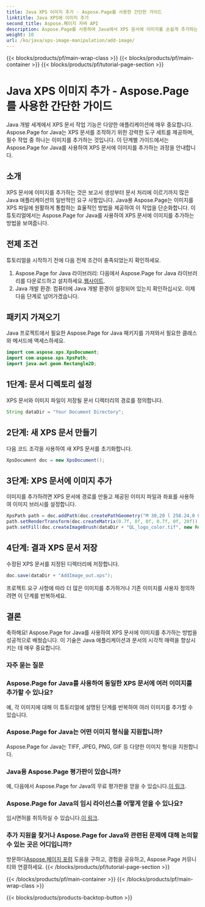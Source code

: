 ```yaml
---
title: Java XPS 이미지 추가 - Aspose.Page를 사용한 간단한 가이드
linktitle: Java XPS에 이미지 추가
second_title: Aspose.페이지 자바 API
description: Aspose.Page를 사용하여 Java에서 XPS 문서에 이미지를 손쉽게 추가하는 방법을 알아보세요. 이 단계별 가이드를 통해 문서 처리 수준을 높이세요.
weight: 10
url: /ko/java/xps-image-manipulation/add-image/
---
```


{{< blocks/products/pf/main-wrap-class >}}
{{< blocks/products/pf/main-container >}}
{{< blocks/products/pf/tutorial-page-section >}}

# Java XPS 이미지 추가 - Aspose.Page를 사용한 간단한 가이드

Java 개발 세계에서 XPS 문서 작업 기능은 다양한 애플리케이션에 매우 중요합니다. Aspose.Page for Java는 XPS 문서를 조작하기 위한 강력한 도구 세트를 제공하며, 필수 작업 중 하나는 이미지를 추가하는 것입니다. 이 단계별 가이드에서는 Aspose.Page for Java를 사용하여 XPS 문서에 이미지를 추가하는 과정을 안내합니다.
## 소개
XPS 문서에 이미지를 추가하는 것은 보고서 생성부터 문서 처리에 이르기까지 많은 Java 애플리케이션의 일반적인 요구 사항입니다. Java용 Aspose.Page는 이미지를 XPS 파일에 원활하게 통합하는 효율적인 방법을 제공하여 이 작업을 단순화합니다. 이 튜토리얼에서는 Aspose.Page for Java를 사용하여 XPS 문서에 이미지를 추가하는 방법을 보여줍니다.
## 전제 조건
튜토리얼을 시작하기 전에 다음 전제 조건이 충족되었는지 확인하세요.
1.  Aspose.Page for Java 라이브러리: 다음에서 Aspose.Page for Java 라이브러리를 다운로드하고 설치하세요.[웹사이트](https://releases.aspose.com/page/java/).
2. Java 개발 환경: 컴퓨터에 Java 개발 환경이 설정되어 있는지 확인하십시오.
이제 다음 단계로 넘어가겠습니다.
## 패키지 가져오기
Java 프로젝트에서 필요한 Aspose.Page for Java 패키지를 가져와서 필요한 클래스와 메서드에 액세스하세요.
```java
import com.aspose.xps.XpsDocument;
import com.aspose.xps.XpsPath;
import java.awt.geom.Rectangle2D;
```
## 1단계: 문서 디렉토리 설정
XPS 문서와 이미지 파일이 저장될 문서 디렉터리의 경로를 정의합니다.
```java
String dataDir = "Your Document Directory";
```
## 2단계: 새 XPS 문서 만들기
다음 코드 조각을 사용하여 새 XPS 문서를 초기화합니다.
```java
XpsDocument doc = new XpsDocument();
```
## 3단계: XPS 문서에 이미지 추가
이미지를 추가하려면 XPS 문서에 경로를 만들고 제공된 이미지 파일과 좌표를 사용하여 이미지 브러시를 설정합니다.
```java
XpsPath path = doc.addPath(doc.createPathGeometry("M 30,20 l 258.24,0 0,56.64 -258.24,0 Z"));
path.setRenderTransform(doc.createMatrix(0.7f, 0f, 0f, 0.7f, 0f, 20f));
path.setFill(doc.createImageBrush(dataDir + "QL_logo_color.tif", new Rectangle2D.Double(0f, 0f, 258.24f, 56.64f), new Rectangle2D.Double(50f, 20f, 193.68f, 42.48f)));
```
## 4단계: 결과 XPS 문서 저장
수정된 XPS 문서를 지정된 디렉터리에 저장합니다.
```java
doc.save(dataDir + "AddImage_out.xps");
```
프로젝트 요구 사항에 따라 더 많은 이미지를 추가하거나 기존 이미지를 사용자 정의하려면 이 단계를 반복하세요.
## 결론
축하해요! Aspose.Page for Java를 사용하여 XPS 문서에 이미지를 추가하는 방법을 성공적으로 배웠습니다. 이 기술은 Java 애플리케이션과 문서의 시각적 매력을 향상시키는 데 매우 중요합니다.
### 자주 묻는 질문
### Aspose.Page for Java를 사용하여 동일한 XPS 문서에 여러 이미지를 추가할 수 있나요?
예, 각 이미지에 대해 이 튜토리얼에 설명된 단계를 반복하여 여러 이미지를 추가할 수 있습니다.
### Aspose.Page for Java는 어떤 이미지 형식을 지원합니까?
Aspose.Page for Java는 TIFF, JPEG, PNG, GIF 등 다양한 이미지 형식을 지원합니다.
### Java용 Aspose.Page 평가판이 있습니까?
 예, 다음에서 Aspose.Page for Java의 무료 평가판을 얻을 수 있습니다.[이 링크](https://releases.aspose.com/).
### Aspose.Page for Java의 임시 라이선스를 어떻게 얻을 수 있나요?
 임시면허를 취득하실 수 있습니다.[이 링크](https://purchase.aspose.com/temporary-license/).
### 추가 지원을 찾거나 Aspose.Page for Java와 관련된 문제에 대해 논의할 수 있는 곳은 어디입니까?
 방문하다[Aspose.페이지 포럼](https://forum.aspose.com/c/page/39) 도움을 구하고, 경험을 공유하고, Aspose.Page 커뮤니티와 연결하세요.
{{< /blocks/products/pf/tutorial-page-section >}}

{{< /blocks/products/pf/main-container >}}
{{< /blocks/products/pf/main-wrap-class >}}

{{< blocks/products/products-backtop-button >}}
